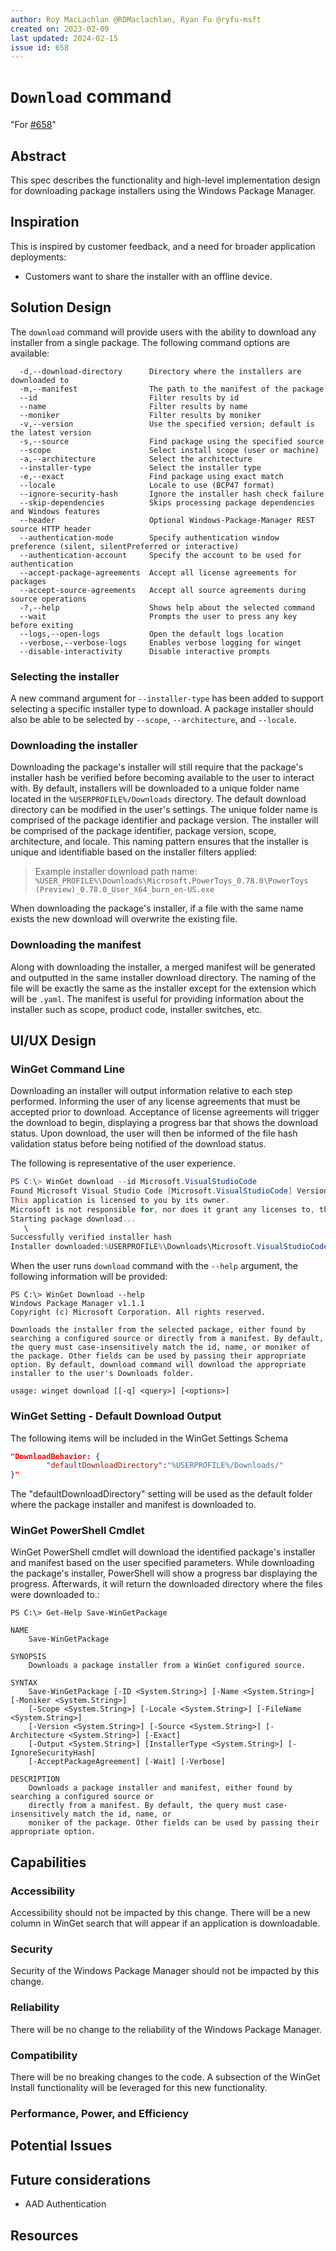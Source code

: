 ```yaml
---
author: Roy MacLachlan @RDMaclachlan, Ryan Fu @ryfu-msft
created on: 2023-02-09
last updated: 2024-02-15
issue id: 658
---
```


# `Download` command

"For [#658](https://github.com/microsoft/winget-cli/issues/658)"

## Abstract

This spec describes the functionality and high-level implementation design for downloading package installers using the Windows Package Manager.

## Inspiration

This is inspired by customer feedback, and a need for broader application deployments:
* Customers want to share the installer with an offline device. 

## Solution Design

The `download` command will provide users with the ability to download any installer from a single package. The following command options are available:

```
  -d,--download-directory      Directory where the installers are downloaded to
  -m,--manifest                The path to the manifest of the package
  --id                         Filter results by id
  --name                       Filter results by name
  --moniker                    Filter results by moniker
  -v,--version                 Use the specified version; default is the latest version
  -s,--source                  Find package using the specified source
  --scope                      Select install scope (user or machine)
  -a,--architecture            Select the architecture
  --installer-type             Select the installer type
  -e,--exact                   Find package using exact match
  --locale                     Locale to use (BCP47 format)
  --ignore-security-hash       Ignore the installer hash check failure
  --skip-dependencies          Skips processing package dependencies and Windows features
  --header                     Optional Windows-Package-Manager REST source HTTP header
  --authentication-mode        Specify authentication window preference (silent, silentPreferred or interactive)
  --authentication-account     Specify the account to be used for authentication
  --accept-package-agreements  Accept all license agreements for packages
  --accept-source-agreements   Accept all source agreements during source operations
  -?,--help                    Shows help about the selected command
  --wait                       Prompts the user to press any key before exiting
  --logs,--open-logs           Open the default logs location
  --verbose,--verbose-logs     Enables verbose logging for winget
  --disable-interactivity      Disable interactive prompts
  ```

### Selecting the installer
A new command argument for `--installer-type` has been added to support selecting a specific installer type to download. A package installer should also be able to be selected by `--scope`, `--architecture`, and `--locale`. 

### Downloading the installer
Downloading the package's installer will still require that the package's installer hash be verified before becoming available to the user to interact with. By default, installers will be downloaded to a unique folder name located in the `%USERPROFILE%/Downloads` directory. The default download directory can be modified in the user's settings. The unique folder name is comprised of the package identifier and package version. The installer will be comprised of the package identifier, package version, scope, architecture, and locale. This naming pattern ensures that the installer is unique and identifiable based on the installer filters applied: 

> Example installer download path name: `%USER_PROFILE%\Downloads\Microsoft.PowerToys_0.78.0\PowerToys (Preview)_0.78.0_User_X64_burn_en-US.exe`

When downloading the package's installer, if a file with the same name exists the new download will overwrite the existing file.

### Downloading the manifest
Along with downloading the installer, a merged manifest will be generated and outputted in the same installer download directory. The naming of the file will be exactly the same as the installer except for the extension which will be `.yaml`. The manifest is useful for providing information about the installer such as scope, product code, installer switches, etc.

## UI/UX Design

### WinGet Command Line
Downloading an installer will output information relative to each step performed. Informing the user of any license agreements that must be accepted prior to download. Acceptance of license agreements will trigger the download to begin, displaying a progress bar that shows the download status. Upon download, the user will then be informed of the file hash validation status before being notified of the download status.

The following is representative of the user experience.

```PowerShell
PS C:\> WinGet download --id Microsoft.VisualStudioCode
Found Microsoft Visual Studio Code [Microsoft.VisualStudioCode] Version 1.73.1
This application is licensed to you by its owner.
Microsoft is not responsible for, nor does it grant any licenses to, third-party packages.
Starting package download...
   \
Successfully verified installer hash
Installer downloaded:%USERPROFILE%\Downloads\Microsoft.VisualStudioCode_1.86.1\Microsoft Visual Studio Code_1.86.1_User_X64_inno_en-US.exe
```

When the user runs `download` command with the `--help` argument, the following information will be provided:

```
PS C:\> WinGet Download --help
Windows Package Manager v1.1.1
Copyright (c) Microsoft Corporation. All rights reserved.

Downloads the installer from the selected package, either found by searching a configured source or directly from a manifest. By default, the query must case-insensitively match the id, name, or moniker of the package. Other fields can be used by passing their appropriate option. By default, download command will download the appropriate installer to the user's Downloads folder.

usage: winget download [[-q] <query>] [<options>]
```

### WinGet Setting - Default Download Output

The following items will be included in the WinGet Settings Schema 

```json
"DownloadBehavior: {
        "defaultDownloadDirectory":"%USERPROFILE%/Downloads/"
}"
```

The "defaultDownloadDirectory" setting will be used as the default folder where the package installer and manifest is downloaded to.

### WinGet PowerShell Cmdlet
WinGet PowerShell cmdlet will download the identified package's installer and manifest based on the user specified parameters. While downloading the package's installer, PowerShell will show a progress bar displaying the progress. Afterwards, it will return the downloaded directory where the files were downloaded to.:

```PS
PS C:\> Get-Help Save-WinGetPackage

NAME
    Save-WinGetPackage

SYNOPSIS
    Downloads a package installer from a WinGet configured source.

SYNTAX
    Save-WinGetPackage [-ID <System.String>] [-Name <System.String>] [-Moniker <System.String>]
    [-Scope <System.String>] [-Locale <System.String>] [-FileName <System.String>] 
    [-Version <System.String>] [-Source <System.String>] [-Architecture <System.String>] [-Exact] 
    [-Output <System.String>] [InstallerType <System.String>] [-IgnoreSecurityHash] 
    [-AcceptPackageAgreement] [-Wait] [-Verbose]

DESCRIPTION
    Downloads a package installer and manifest, either found by searching a configured source or 
    directly from a manifest. By default, the query must case-insensitively match the id, name, or 
    moniker of the package. Other fields can be used by passing their appropriate option.

```

## Capabilities

### Accessibility

Accessibility should not be impacted by this change. There will be a new column in WinGet search that will appear if an application is downloadable.

### Security

Security of the Windows Package Manager should not be impacted by this change. 

### Reliability

There will be no change to the reliability of the Windows Package Manager.

### Compatibility

There will be no breaking changes to the code. A subsection of the WinGet Install functionality will be leveraged for this new functionality.

### Performance, Power, and Efficiency

## Potential Issues

## Future considerations

* AAD Authentication

## Resources
